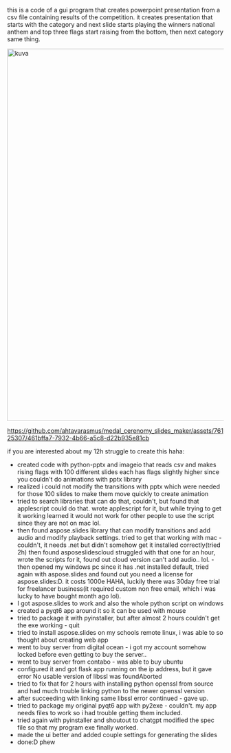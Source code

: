 this is a code of a gui program that creates powerpoint presentation from a csv file containing results of the competition.
it creates presentation that starts with the category and next slide starts playing the winners national anthem and top three flags start raising from the bottom, then next category same thing.

<img width="867" alt="kuva" src="https://github.com/ahtavarasmus/medal_cerenomy_slides_maker/assets/76125307/6eb3a901-10f7-4566-8138-39916b115f69">


https://github.com/ahtavarasmus/medal_cerenomy_slides_maker/assets/76125307/461bffa7-7932-4b66-a5c8-d22b935e81cb

if you are interested about my 12h struggle to create this haha:
- created code with python-pptx and imageio that reads csv and makes rising flags with 100 different slides each has flags slightly higher since you couldn't do animations with pptx library
- realized i could not modify the transitions with pptx which were needed for those 100 slides to make them move quickly to create animation
- tried to search libraries that can do that, couldn't, but found that applescript could do that. wrote applescript for it, but while trying to get it working learned it would not work for other people to use the script since they are not on mac lol.
- then found aspose.slides library that can modify transitions and add audio and modify playback settings. tried to get that working with mac - couldn't, it needs .net but didn't somehow get it installed correctly(tried 2h) then found asposeslidescloud struggled with that one for an hour, wrote the scripts for it, found out cloud version can't add audio.. lol. - then opened my windows pc since it has .net installed default, tried again with aspose.slides and found out you need a license for aspose.slides:D. it costs 1000e HAHA, luckily there was 30day free trial for freelancer business(it required custom non free email, which i was lucky to have bought month ago lol).
- I got aspose.slides to work and also the whole python script on windows
- created a pyqt6 app around it so it can be used with mouse
- tried to package it with pyinstaller, but after almost 2 hours couldn't get the exe working - quit
- tried to install aspose.slides on my schools remote linux, i was able to so thought about creating web app
- went to buy server from digital ocean - i got my account somehow locked before even getting to buy the server..
- went to buy server from contabo - was able to buy ubuntu
- configured it and got flask app running on the ip address, but it gave error No usable version of libssl was foundAborted
- tried to fix that for 2 hours with installing python openssl from source and had much trouble linking python to the newer openssl version
- after succeeding with linking same libssl error continued - gave up.
- tried to package my original pyqt6 app with py2exe - couldn't. my app needs files to work so i had trouble getting them included.
- tried again with pyinstaller and shoutout to chatgpt modified the spec file so that my program exe finally worked.
- made the ui better and added couple settings for generating the slides
- done:D phew
